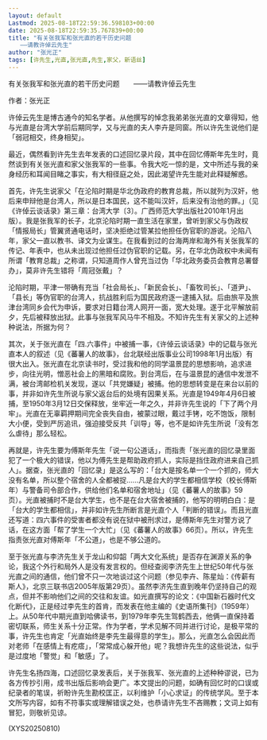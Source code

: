 ```yaml
---
layout: default
Lastmod: 2025-08-18T22:59:36.598103+00:00
date: 2025-08-18T22:59:35.767839+00:00
title: "有关张我军和张光直的若干历史问题
　　——请教许倬云先生"
author: "张光正"
tags: [许先生,光直,张光直,先生,家父，新语丝]
---
```


有关张我军和张光直的若干历史问题　　——请教许倬云先生

作者：张光正

许倬云先生是博古通今的知名学者。从他撰写的悼念我弟弟张光直的文章得知，他与光直是台湾大学前后期同学，又与光直的夫人李卉是同窗。所以许先生说他们是「弱冠相交，终身相契」。

最近，偶然看到许先生去年发表的口述回忆录片段，其中在回忆傅斯年先生时，竟然谈到有关张光直和家父张我军的一些事。令我大吃一惊的是，文中所述与我的亲身经历和耳闻目睹之事实，有大相径庭之处，因此渴望许先生能对此释疑解惑。

首先，许先生说家父「在沦陷时期是华北伪政府的教育总裁，所以就列为汉奸，他后来申辩他是台湾人，所以是日本国民，这不能叫汉奸，后来没有治他的罪。」（见《许倬云谈话录》第三章：台湾大学〔3〕。广西师范大学出版社2010年1月出版）。我是张我军的长子，北京沦陷时期一直生活在家里，曾听到家父与伪政权「情报局长」管翼贤通电话时，坚决拒绝过管某拉他担任伪官职的游说。沦陷八年，家父一直以教书、译文为业谋生。在我看到过的台海两岸和海外有关张我军的传记、年表中，也从未出现过他担任过伪官职的记载。另，在华北伪政权中未闻有所谓「教育总裁」之称谓，只知道周作人曾充当过伪「华北政务委员会教育总署督办」，莫非许先生错将「周冠张戴」？

沦陷时期，平津一带确有充当「社会局长」、「新民会长」、「畜牧司长」、「道尹」、「县长」等伪官职的台湾人，抗战胜利后为国民政府逐一逮捕入狱。后由旅平及旅津台湾同乡会代为申诉，要求对日籍台湾人网开一面，宽大处理。遂于北平解放前夕，先后被释放出狱。此事与张我军风马牛不相及。不知许先生有关家父的上述种种说法，所据为何？

其次，关于张光直在「四.六事件」中被捕一事，《许倬云谈话录》中的记载与张光直本人的叙述（见《蕃薯人的故事》，台北联经出版事业公司1998年1月出版）有很大出入。张光直在北京读书时，受过我和他的同学温景昆的思想影响，追求进步，向往光明，憎恶社会上的黑暗和腐败。到台湾后，在与温景昆的通信中发泄不满，被台湾邮检机关发现，遂以「共党嫌疑」被捕。他的思想转变是在来台以前的事，并非如许先生所说与家父返台后的处境有因果关系。光直是1949年4月6日被捕，至1950年3月12日交保释放，坐牢近一年之久，并非许先生说的「下了两个月牢」。光直在无辜羁押期间完全丧失自由，被蒙过眼，戴过手铐，吃不饱饭，限制大小便，受到严厉追讯，强迫接受反共「训导」等，也不是如许先生所说「没有怎么虐待」那么轻松。

再就是，许先生要为傅斯年先生「说一句公道话」，而指责「张光直的回忆录里面犯了一个极大的错误，他以为傅先生是帮助政府抓人，实际是挡住政府进来自己抓人」。据查，张光直的「回忆录」是这么写的：「台大是按名单一个一个抓的，师大没有名单，所以整个宿舍的人全都被捉……凡是台大的学生都相信学校（校长傅斯年）与警备司令部合作，供给他们名单和宿舍地址」（见《蕃薯人的故事》59页）。光直被捕时不是台大学生，也不是在台大宿舍被捕的，他写的明明白白：是「台大的学生都相信」，并非如许先生所断言是光直个人「判断的错误」。而且光直还写道：四六事件的受害者都没有说在狱中被刑求过，是傅斯年先生对警方说了话，在这方面「帮了学生一个大忙」（见《蕃薯人的故事》66页）。所以，许先生指责张光直对傅斯年「不公道」，也是不够公道的。

至于张光直与李济先生关于龙山和仰韶「两大文化系统」是否存在渊源关系的争论，我这个外行和局外人是没有发言权的。但经查阅李济先生上世纪50年代与张光直之间的通信，他们曾不只一次地谈过这个问题（参见李卉、陈星灿：《传薪有斯人》，北京三联书店2005年版第29页）。虽然李济先生直到晚年仍坚持自己的观点，但并不影响他们之间的交往和友谊。如光直撰写的论文：《中国新石器时代文化断代》，正是经过李先生的首肯，而发表在他主编的《史语所集刊》（1959年）上。从50年代中期光直到哈佛读书，到1979年李先生驾鹤西去，他俩一直保持着密切联系，师生关系十分正常。作为学者，学术见解不同并进行讨论，是极平常的事，许先生也肯定「光直始终是李先生最得意的学生」。那么，光直怎么会因此而对老师「在感情上有疙瘩」，「常常成心躲开他」呢？我想许先生的这些说法，似乎是过度地「警觉」和「敏感」了。

许先生名扬四海，口述回忆录发表后，关于张我军、张光直的上述种种谬说，已为各方传抄引用，成书出版后影响会更广。本文提出的问题，如确有回忆时的口误或纪录者的笔误，祈盼许先生勘校匡正，以利维护「小心求证」的传统学风。至于本文所写内容，如有不符事实或理解错误之处，也恭请许先生不吝赐教；文词上如有冒犯，则敬祈见谅。

(XYS20250810)

